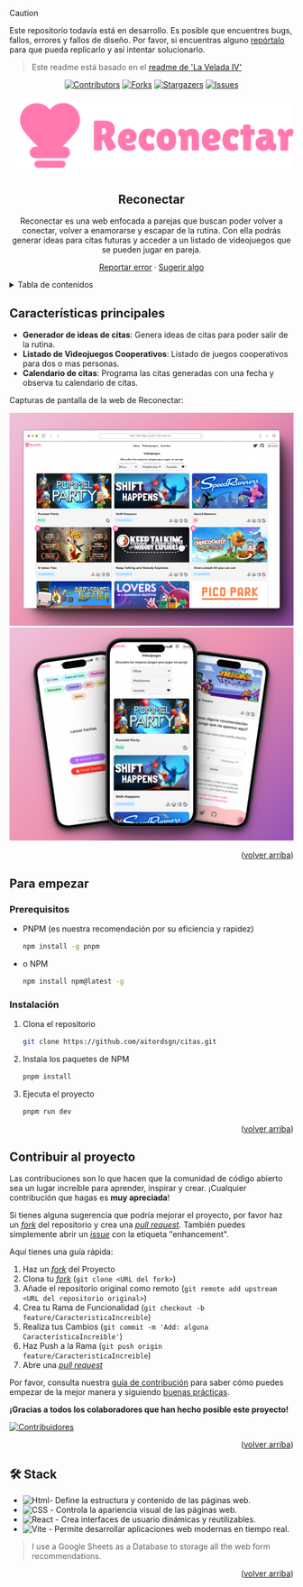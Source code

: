 > [!CAUTION]
> Este repositorio todavía está en desarrollo. Es posible que encuentres bugs, fallos, errores y fallos de diseño. Por favor, si encuentras alguno [repórtalo](https://github.com/aitordsgn/citas/issues) para que pueda replicarlo y así intentar solucionarlo.

> Este readme está basado en el [readme de 'La Velada IV'](https://github.com/midudev/la-velada-web-oficial/blob/main/README.md)



<a name="readme-top"></a>

<div align="center">

[![Contributors][contributors-shield]][contributors-url]
[![Forks][forks-shield]][forks-url]
[![Stargazers][stars-shield]][stars-url]
[![Issues][issues-shield]][issues-url]

<a href="https://aitordsgn.github.io/Reconectar/">
  <img src="https://github.com/aitordsgn/citas/blob/main/public/Icono_opt.svg" alt="Logo" width="600" />
</a>

## Reconectar

Reconectar es una web enfocada a parejas que buscan poder volver a conectar, volver a enamorarse y escapar de la rutina. Con ella podrás generar ideas para citas futuras y acceder a un listado de videojuegos que se pueden jugar en pareja.

[Reportar error](https://github.com/aitordsgn/citas/issues) · [Sugerir algo](https://github.com/aitordsgn/citas/issues)

</div>

<details>
<summary>Tabla de contenidos</summary>

1. [Características principales](#características-principales)
2. [Para empezar](#para-empezar)
   - [Prerequisitos](#prerequisitos)
   - [Instalación](#instalación)
3. [Contribuir al proyecto](#contribuir-al-proyecto)

</details>

## Características principales

- **Generador de ideas de citas**: Genera ideas de citas para poder salir de la rutina.
- **Listado de Videojuegos Cooperativos**: Listado de juegos cooperativos para dos o mas personas.
- **Calendario de citas**: Programa las citas generadas con una fecha y observa tu calendario de citas.

Capturas de pantalla de la web de Reconectar:

![Captura de pantalla en ordenador](/public/Desktop_README.png)
![Mockup de pantalla en móvil](/public/Mobile_README.png)

<p align="right">(<a href="#readme-top">volver arriba</a>)</p>

## Para empezar

### Prerequisitos

- PNPM (es nuestra recomendación por su eficiencia y rapidez)

  ```sh
  npm install -g pnpm
  ```

- o NPM

  ```sh
  npm install npm@latest -g
  ```

### Instalación

1. Clona el repositorio

   ```sh
   git clone https://github.com/aitordsgn/citas.git
   ```

2. Instala los paquetes de NPM

   ```sh
   pnpm install
   ```

3. Ejecuta el proyecto

   ```sh
   pnpm run dev
   ```

<p align="right">(<a href="#readme-top">volver arriba</a>)</p>

## Contribuir al proyecto

Las contribuciones son lo que hacen que la comunidad de código abierto sea un lugar increíble para aprender, inspirar y crear. ¡Cualquier contribución que hagas es **muy apreciada**!

Si tienes alguna sugerencia que podría mejorar el proyecto, por favor haz un [_fork_](https://github.com/aitordsgn/citas/fork) del repositorio y crea una [_pull request_](https://github.com/aitordsgn/citas/pulls). También puedes simplemente abrir un [_issue_](https://github.com/aitordsgn/citas/issues) con la etiqueta "enhancement".

Aquí tienes una guía rápida:

1. Haz un [_fork_](https://github.com/aitordsgn/citas/fork) del Proyecto
2. Clona tu [_fork_](https://github.com/aitordsgn/citas/fork) (`git clone <URL del fork>`)
3. Añade el repositorio original como remoto (`git remote add upstream <URL del repositorio original>`)
4. Crea tu Rama de Funcionalidad (`git checkout -b feature/CaracteristicaIncreible`)
5. Realiza tus Cambios (`git commit -m 'Add: alguna CaracterísticaIncreible'`)
6. Haz Push a la Rama (`git push origin feature/CaracteristicaIncreible`)
7. Abre una [_pull request_](https://github.com/aitordsgn/citas/pulls)

Por favor, consulta nuestra [guía de contribución](https://github.com/aitordsgn/citas/blob/master/CONTRIBUTING.md) para saber cómo puedes empezar de la mejor manera y siguiendo [buenas prácticas](https://github.com/aitordsgn/citas/blob/main/CONTRIBUTING.md#buenas-prácticas-).

**¡Gracias a todos los colaboradores que han hecho posible este proyecto!**

[![Contribuidores](https://contrib.rocks/image?repo=aitordsgn/citas)](https://github.com/aitordsgn/citas/graphs/contributors)

<p align="right">(<a href="#readme-top">volver arriba</a>)</p>

## 🛠️ Stack

- ![Html][html-badge]- Define la estructura y contenido de las páginas web.
- ![CSS][css-badge] - Controla la apariencia visual de las páginas web.
- ![React][react-badge] - Crea interfaces de usuario dinámicas y reutilizables.
- ![Vite][vite-badge] - Permite desarrollar aplicaciones web modernas en tiempo real.

> I use a Google Sheets as a Database to storage all the web form recommendations.

<p align="right">(<a href="#readme-top">volver arriba</a>)</p>




[hTML-badge]: https://img.shields.io/badge/html5-%23E34F26.svg?style=for-the-badge&logo=html5&logoColor=white
[css-badge]: https://img.shields.io/badge/css3-%231572B6.svg?style=for-the-badge&logo=css3&logoColor=white
[react-badge]: https://img.shields.io/badge/react-%2320232a.svg?style=for-the-badge&logo=react&logoColor=%2361DAFB
[vite-badge]: https://img.shields.io/badge/vite-%23646CFF.svg?style=for-the-badge&logo=vite&logoColor=white

[contributors-shield]: https://img.shields.io/github/contributors/aitordsgn/citas.svg?style=for-the-badge
[contributors-url]: https://github.com/aitordsgn/citas/graphs/contributors
[forks-shield]: https://img.shields.io/github/forks/aitordsgn/citas.svg?style=for-the-badge
[forks-url]: https://github.com/aitordsgn/citas/network/members
[stars-shield]: https://img.shields.io/github/stars/aitordsgn/citas.svg?style=for-the-badge
[stars-url]: https://github.com/aitordsgn/citas/stargazers
[issues-shield]: https://img.shields.io/github/issues/aitordsgn/citas.svg?style=for-the-badge
[issues-url]: https://github.com/aitordsgn/citas/issues

